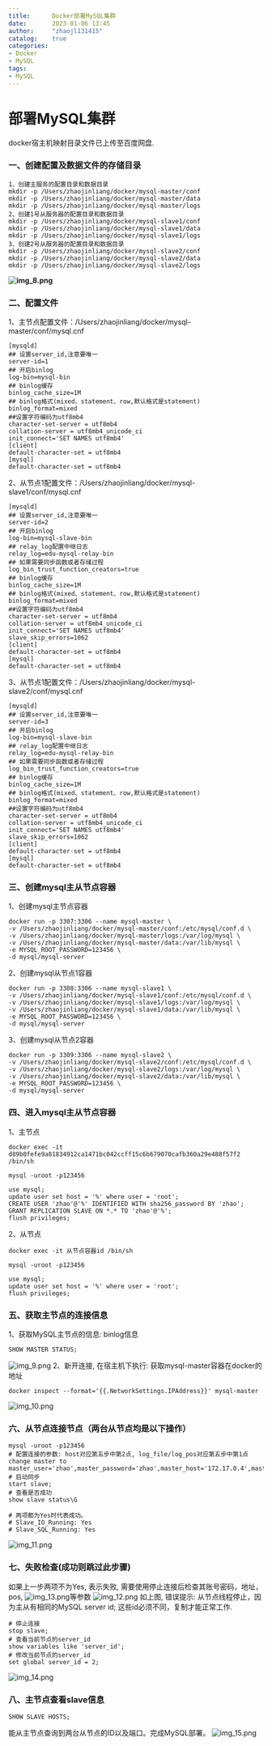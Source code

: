 ```yaml
---
title:      Docker部署MySQL集群
date:       2023-01-06 13:45
author:     "zhaojl131415"
catalog:    true
categories:
- Docker
- MySQL
tags:
- MySQL
---
```

# 部署MySQL集群
docker宿主机映射目录文件已上传至百度网盘.
### 一、创建配置及数据文件的存储目录
~~~
1、创建主服务的配置目录和数据目录
mkdir -p /Users/zhaojinliang/docker/mysql-master/conf
mkdir -p /Users/zhaojinliang/docker/mysql-master/data
mkdir -p /Users/zhaojinliang/docker/mysql-master/logs
2、创建1号从服务器的配置目录和数据目录
mkdir -p /Users/zhaojinliang/docker/mysql-slave1/conf
mkdir -p /Users/zhaojinliang/docker/mysql-slave1/data
mkdir -p /Users/zhaojinliang/docker/mysql-slave1/logs
3、创建2号从服务器的配置目录和数据目录
mkdir -p /Users/zhaojinliang/docker/mysql-slave2/conf
mkdir -p /Users/zhaojinliang/docker/mysql-slave2/data
mkdir -p /Users/zhaojinliang/docker/mysql-slave2/logs
~~~

**![img_8.png](img/docker/img_8.png)**

### 二、配置文件
1、主节点配置文件：/Users/zhaojinliang/docker/mysql-master/conf/mysql.cnf
~~~
[mysqld]
## 设置server_id,注意要唯一
server-id=1
## 开启binlog
log-bin=mysql-bin
## binlog缓存
binlog_cache_size=1M
## binlog格式(mixed、statement、row,默认格式是statement)
binlog_format=mixed
##设置字符编码为utf8mb4
character-set-server = utf8mb4
collation-server = utf8mb4_unicode_ci
init_connect='SET NAMES utf8mb4'
[client]
default-character-set = utf8mb4
[mysql]
default-character-set = utf8mb4
~~~
2、从节点1配置文件：/Users/zhaojinliang/docker/mysql-slave1/conf/mysql.cnf
~~~
[mysqld]
## 设置server_id,注意要唯一
server-id=2
## 开启binlog
log-bin=mysql-slave-bin
## relay_log配置中继日志
relay_log=edu-mysql-relay-bin
## 如果需要同步函数或者存储过程
log_bin_trust_function_creators=true
## binlog缓存
binlog_cache_size=1M
## binlog格式(mixed、statement、row,默认格式是statement)
binlog_format=mixed
##设置字符编码为utf8mb4
character-set-server = utf8mb4
collation-server = utf8mb4_unicode_ci
init_connect='SET NAMES utf8mb4'
slave_skip_errors=1062
[client]
default-character-set = utf8mb4
[mysql]
default-character-set = utf8mb4
~~~

3、从节点1配置文件：/Users/zhaojinliang/docker/mysql-slave2/conf/mysql.cnf
~~~
[mysqld]
## 设置server_id,注意要唯一
server-id=3
## 开启binlog
log-bin=mysql-slave-bin
## relay_log配置中继日志
relay_log=edu-mysql-relay-bin
## 如果需要同步函数或者存储过程
log_bin_trust_function_creators=true
## binlog缓存
binlog_cache_size=1M
## binlog格式(mixed、statement、row,默认格式是statement)
binlog_format=mixed
##设置字符编码为utf8mb4
character-set-server = utf8mb4
collation-server = utf8mb4_unicode_ci
init_connect='SET NAMES utf8mb4'
slave_skip_errors=1062
[client]
default-character-set = utf8mb4
[mysql]
default-character-set = utf8mb4
~~~

### 三、创建mysql主从节点容器
1、创建mysql主节点容器
~~~
docker run -p 3307:3306 --name mysql-master \
-v /Users/zhaojinliang/docker/mysql-master/conf:/etc/mysql/conf.d \
-v /Users/zhaojinliang/docker/mysql-master/logs:/var/log/mysql \
-v /Users/zhaojinliang/docker/mysql-master/data:/var/lib/mysql \
-e MYSQL_ROOT_PASSWORD=123456 \
-d mysql/mysql-server
~~~

2、创建mysql从节点1容器
~~~
docker run -p 3308:3306 --name mysql-slave1 \
-v /Users/zhaojinliang/docker/mysql-slave1/conf:/etc/mysql/conf.d \
-v /Users/zhaojinliang/docker/mysql-slave1/logs:/var/log/mysql \
-v /Users/zhaojinliang/docker/mysql-slave1/data:/var/lib/mysql \
-e MYSQL_ROOT_PASSWORD=123456 \
-d mysql/mysql-server
~~~

3、创建mysql从节点2容器
~~~
docker run -p 3309:3306 --name mysql-slave2 \
-v /Users/zhaojinliang/docker/mysql-slave2/conf:/etc/mysql/conf.d \
-v /Users/zhaojinliang/docker/mysql-slave2/logs:/var/log/mysql \
-v /Users/zhaojinliang/docker/mysql-slave2/data:/var/lib/mysql \
-e MYSQL_ROOT_PASSWORD=123456 \
-d mysql/mysql-server
~~~

### 四、进入mysql主从节点容器
1、主节点
~~~
docker exec -it d89b0fefe9a81834912ca1471bc042ccff15c6b679070cafb360a29e488f57f2 /bin/sh 

mysql -uroot -p123456

use mysql;
update user set host = '%' where user = 'root';
CREATE USER 'zhao'@'%' IDENTIFIED WITH sha256_password BY 'zhao';
GRANT REPLICATION SLAVE ON *.* TO 'zhao'@'%';
flush privileges;
~~~
2、从节点
~~~
docker exec -it 从节点容器id /bin/sh 

mysql -uroot -p123456

use mysql;
update user set host = '%' where user = 'root';
flush privileges;
~~~

### 五、获取主节点的连接信息
1、获取MySQL主节点的信息: binlog信息
~~~
SHOW MASTER STATUS;
~~~
![img_9.png](img/docker/img_9.png)
2、新开连接, 在宿主机下执行: 获取mysql-master容器在docker的地址
~~~
docker inspect --format='{{.NetworkSettings.IPAddress}}' mysql-master
~~~
![img_10.png](img/docker/img_10.png)

### 六、从节点连接节点（两台从节点均是以下操作）
~~~
mysql -uroot -p123456
# 配置连接的参数: host对应第五步中第2点, log_file/log_pos对应第五步中第1点
change master to master_user='zhao',master_password='zhao',master_host='172.17.0.4',master_log_file='binlog.000004',master_log_pos=157;
# 启动同步
start slave;
# 查看是否成功
show slave status\G

# 两项都为Yes时代表成功。
# Slave_IO_Running: Yes
# Slave_SQL_Running: Yes
~~~
![img_11.png](img/docker/img_11.png)

### 七、失败检查(成功则跳过此步骤)
如果上一步两项不为Yes, 表示失败, 需要使用停止连接后检查其账号密码，地址，pos, ![img_13.png](img/docker/img_13.png)等参数
![img_12.png](img/docker/img_12.png)
如上图, 错误提示: 从节点线程停止，因为主从有相同的MySQL server id; 这些id必须不同，复制才能正常工作.
~~~
# 停止连接
stop slave;
# 查看当前节点的server_id
show variables like 'server_id';
# 修改当前节点的server_id
set global server_id = 2; 
~~~
![img_14.png](img/docker/img_14.png)

### 八、主节点查看slave信息
~~~
SHOW SLAVE HOSTS;
~~~
能从主节点查询到两台从节点的ID以及端口。完成MySQL部署。
![img_15.png](img/docker/img_15.png)